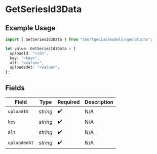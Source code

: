 # GetSeriesId3Data

## Example Usage

```typescript
import { GetSeriesId3Data } from "shortgenius/models/operations";

let value: GetSeriesId3Data = {
  uploadId: "<id>",
  key: "<key>",
  alt: "<value>",
  uploadedAt: "<value>",
};
```

## Fields

| Field              | Type               | Required           | Description        |
| ------------------ | ------------------ | ------------------ | ------------------ |
| `uploadId`         | *string*           | :heavy_check_mark: | N/A                |
| `key`              | *string*           | :heavy_check_mark: | N/A                |
| `alt`              | *string*           | :heavy_check_mark: | N/A                |
| `uploadedAt`       | *string*           | :heavy_check_mark: | N/A                |